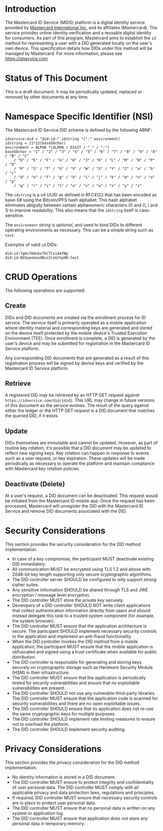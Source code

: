 # Introduction

The Mastercard ID Service (MIDS) platform is a digital identity service provided by [Mastercard International Inc.](https://www.mastercard.com) and its affiliates (Mastercard).  The service provides online identity verification and a reusable digital identity for consumers.  As part of this program, Mastercard aims to establish the `id` method for representing a user with a DID generated locally on the user's own device.  This specification details how DIDs under this method will be managed by Mastercard.  For more information, please see https://idservice.com

# Status of This Document

This is a draft document.  It may be periodically updated, replaced or removed by other documents at any time.

# Namespace Specific Identifier (NSI)

The Mastercard ID Service DID scheme is defined by the following ABNF:

```
idservice-did = "did:id:" idstring *(":" environment)
idstring = 21*22(base58char)
environment = ALPHA *(ALPHA / DIGIT / "_" / "-")
base58char = "1" / "2" / "3" / "4" / "5" / "6" / "7" / "8" / "9" / "A" / "B" / "C"
    / "D" / "E" / "F" / "G" / "H" / "J" / "K" / "L" / "M" / "N" / "P" / "Q"
    / "R" / "S" / "T" / "U" / "V" / "W" / "X" / "Y" / "Z" / "a" / "b" / "c"
    / "d" / "e" / "f" / "g" / "h" / "i" / "j" / "k" / "m" / "n" / "o" / "p"
    / "q" / "r" / "s" / "t" / "u" / "v" / "w" / "x" / "y" / "z"
```

The `idstring` is a v4 UUID as defined in RFC4122 that has been encoded as base-58 using the Bitcoin/IPFS hash alphabet.  This hash alphabet eliminates abiguity between certain alphanumeric characters (0 and O, l and 1) to improve readability.  This also means that the `idstring` itself is case-sensitive.

The `environment` string is *optional*, and used to bind DIDs to different operating environments as necessary.  This can be a simple string such as `test`.

Examples of valid `id` DIDs:

```
did:id:7g6x7Hdxbxf6CTCxiA4fNp
did:id:8b5aeoGeo4BszZroGthpHR:test
```

# CRUD Operations

The following operations are supported:

## Create

DIDs and DID documents are created via the enrollment process for ID service.  The service itself is primarily operated as a mobile application where identity material and corresponding keys are generated and stored on the device itself protected by the mobile device's Trusted Execution Environment (TEE).  Once enrollment is complete, a DID is generated by the user's device and may be submitted for registration in the Mastercard ID Service platform.

Any corresponding DID documents that are generated as a result of this registration process will be signed by device keys and verified by the Mastercard ID Service platform.

## Retrieve

A registered DID may be retrieved by an HTTP GET request against `https://idservice.com/did/{did}`.  This URL may change in future versions of this document as the service evolves.  The result of the query against either the ledger or the HTTP GET request is a DID document that matches the queried DID, if it exists.

## Update

DIDs themselves are immutable and cannot be updated.  However, as part of routine key rotation, it's possible that a DID document may be updated to reflect new signing keys.  Key rotation can happen in response to events such as a user request, or key expiration.  These updates will be made periodically as necessary to operate the platform and maintain compliance with Mastercard key rotation policies.

## Deactivate (Delete)

At a user's request, a DID document can be deactivated.  This request would be initiated from the Mastercard ID mobile app.  Once the request has been processed, Mastercard will unregister the DID with the Mastercard ID Service and remove DID documents associated with the DID.

# Security Considerations

This section provides the security consideration for the DID method implementation.

 - In case of a key compromise, the participant MUST deactivate existing DID immediately.
 - All communication MUST be encrypted using TLS 1.2 and above with 2048-bit key length supporting only secure cryptographic algorithms.
 - The DID controller server SHOULD be configured to only support strong cipher suites.
 - Any sensitive information SHOULD be shared through TLS and JWE encryption / message level encryption.
 - The DID controller MUST store the private key securely.
 - Developers of a DID controller SHOULD NOT write client applications that collect authentication information directly from users and should instead delegate this task to a trusted system component (for example, the system browser).
 - The DID controller MUST ensure that the application architecture is secure. The participant SHOULD implement necessary security controls to the application and implement an anti-fraud functionality.
 - When the DID controller invokes the DID method from a mobile application, the participant MUST ensure that the mobile application is obfuscated and signed using a trust certificate when available for public distribution.
 - The DID controller is responsible for generating and storing keys securely on cryptographic storage such as Hardware Security Module (HSM) in their infrastructure.
 - The DID controller MUST ensure that the application is periodically tested for security vulnerabilities and ensure that no exploitable vulnerabilities are present.
 - The DID controller SHOULD not use any vulnerable third-party libraries. The DID controller MUST ensure that the application code is scanned for security vulnerabilities and there are no open exploitable issues.
 - The DID controller SHOULD ensure that its application does not re-use the same cryptographic keys for multiple purposes.
 - The DID controller SHOULD implement rate limiting measures to ensure not to overload the platform.
 - The DID controller SHOULD implement security auditing.


# Privacy Considerations

This section provides the privacy consideration for the DID method implementation.

 - No identity information is stored in a DID document.
 - The DID controller MUST ensure to protect integrity and confidentiality of user personal data. The DID controller MUST comply with all applicable privacy and data protection laws, regulations and principles.
 - If required, DID controller MUST ensure that necessary security controls are in place to protect user personal data.
 - The DID controller MUST ensure that no personal data is written on any system or application log.
 - The DID controller MUST ensure that application does not store any personal data in temporary memory.
